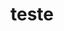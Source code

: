 # teste

<!-- 
Queria ter mais tempo pra terminar o login
 -->

<!-- 
Este é um projeto universitário, que demonstra a utilização de node.js para 
criar um painel administrativo simples com o uso de banco de dados! 
-->